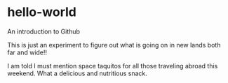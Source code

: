 # hello-world
An introduction to Github

This is just an experiment to figure out what is going on in new lands both far and wide!!

I am told I must mention space taquitos for all those traveling abroad this weekend. What a delicious and nutritious snack.
